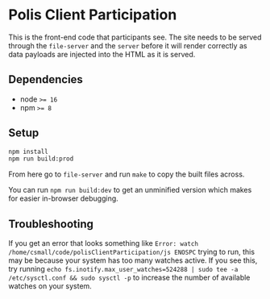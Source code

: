# Polis Client Participation

This is the front-end code that participants see. The site needs to be served through the `file-server` and the `server` before it will render correctly as data payloads are injected into the HTML as it is served.

## Dependencies

* node `>= 16`
* npm `>= 8`

## Setup

```sh
npm install
npm run build:prod
```

From here go to `file-server` and run `make` to copy the built files across.

You can run `npm run build:dev` to get an unminified version which makes for easier in-browser debugging.

## Troubleshooting

If you get an error that looks something like `Error: watch /home/csmall/code/polisClientParticipation/js ENOSPC` trying to run, this may be because your system has too many watches active. If you see this, try running `echo fs.inotify.max_user_watches=524288 | sudo tee -a /etc/sysctl.conf && sudo sysctl -p` to increase the number of available watches on your system.

